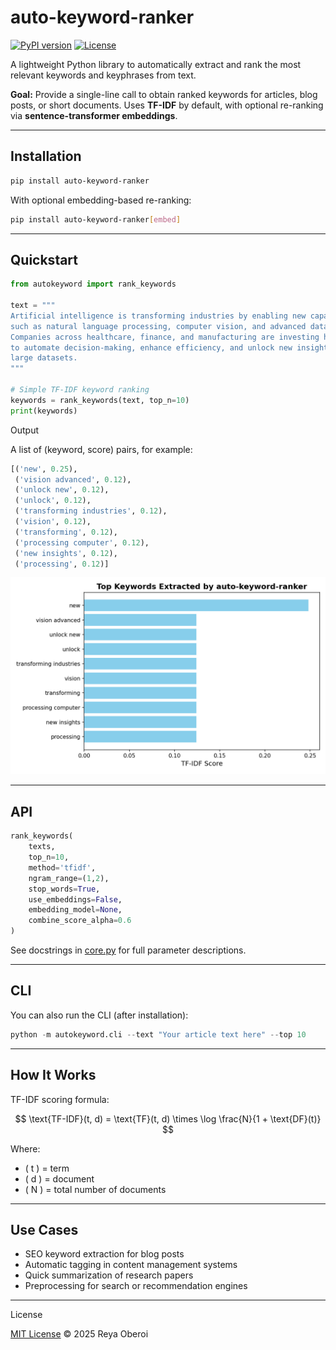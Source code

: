 # auto-keyword-ranker
[![PyPI version](https://img.shields.io/pypi/v/auto-keyword-ranker)](https://pypi.org/project/auto-keyword-ranker)
[![License](https://img.shields.io/badge/license-MIT-blue.svg)](LICENSE)

A lightweight Python library to automatically extract and rank the most relevant keywords and keyphrases from text.

**Goal:** Provide a single-line call to obtain ranked keywords for articles, blog posts, or short documents.
Uses **TF-IDF** by default, with optional re-ranking via **sentence-transformer embeddings**.

---

## Installation

```bash
pip install auto-keyword-ranker
```

With optional embedding-based re-ranking:
```bash
pip install auto-keyword-ranker[embed]
```


---
## Quickstart

```python
from autokeyword import rank_keywords

text = """
Artificial intelligence is transforming industries by enabling new capabilities
such as natural language processing, computer vision, and advanced data analytics.
Companies across healthcare, finance, and manufacturing are investing heavily in AI
to automate decision-making, enhance efficiency, and unlock new insights from
large datasets.
"""

# Simple TF-IDF keyword ranking
keywords = rank_keywords(text, top_n=10)
print(keywords)
```


Output

A list of (keyword, score) pairs, for example:



```python
[('new', 0.25),
 ('vision advanced', 0.12),
 ('unlock new', 0.12),
 ('unlock', 0.12),
 ('transforming industries', 0.12),
 ('vision', 0.12),
 ('transforming', 0.12),
 ('processing computer', 0.12),
 ('new insights', 0.12),
 ('processing', 0.12)]
```

![Example Bar Chart](https://raw.githubusercontent.com/reyaoberoi/auto-keyword-ranker/main/docs/example.png)



---

## API

```python
rank_keywords(
    texts,
    top_n=10,
    method='tfidf',
    ngram_range=(1,2),
    stop_words=True,
    use_embeddings=False,
    embedding_model=None,
    combine_score_alpha=0.6
)
```

See docstrings in
[core.py](https://github.com/reyaoberoi/auto-keyword-ranker/blob/main/autokeyword/core.py)
for full parameter descriptions.


---

## CLI

You can also run the CLI (after installation):
```python
python -m autokeyword.cli --text "Your article text here" --top 10
```


---

## How It Works


TF-IDF scoring formula:

$$
\text{TF-IDF}(t, d) = \text{TF}(t, d) \times \log \frac{N}{1 + \text{DF}(t)}
$$

Where:
- \( t \) = term  
- \( d \) = document  
- \( N \) = total number of documents  


---

## Use Cases
- SEO keyword extraction for blog posts
- Automatic tagging in content management systems
- Quick summarization of research papers
- Preprocessing for search or recommendation engines


---

License


[MIT License](LICENSE) © 2025 Reya Oberoi